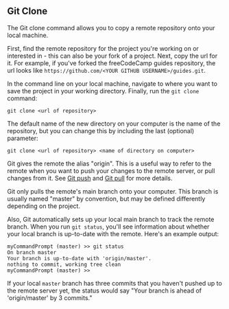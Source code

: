 ## Git Clone

The Git clone command allows you to copy a remote repository onto your local machine.

First, find the remote repository for the project you're working on or interested in - this can also be your fork of a project. Next, copy the url for it. For example, if you've forked the freeCodeCamp guides repository, the url looks like `https://github.com/<YOUR GITHUB USERNAME>/guides.git`.

In the command line on your local machine, navigate to where you want to save the project in your working directory. Finally, run the `git clone` command:

```shell
git clone <url of repository>
```

The default name of the new directory on your computer is the name of the repository, but you can change this by including the last (optional) parameter:

```shell
git clone <url of repository> <name of directory on computer>
```

Git gives the remote the alias "origin". This is a useful way to refer to the remote when you want to push your changes to the remote server, or pull changes from it. See [Git push](../git-push/index.md) and [Git pull](../git-pull/index.md) for more details.

Git only pulls the remote's main branch onto your computer. This branch is usually named "master" by convention, but may be defined differently depending on the project.

Also, Git automatically sets up your local main branch to track the remote branch. When you run `git status`, you'll see information about whether your local branch is up-to-date with the remote. Here's an example output:

```shell
myCommandPrompt (master) >> git status
On branch master
Your branch is up-to-date with 'origin/master'.
nothing to commit, working tree clean
myCommandPrompt (master) >>
```

If your local `master` branch has three commits that you haven't pushed up to the remote server yet, the status would say "Your branch is ahead of 'origin/master' by 3 commits."
